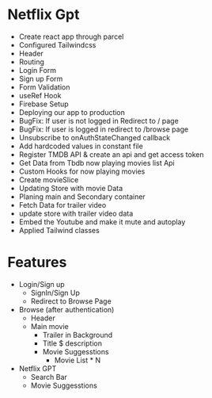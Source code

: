 # Netflix Gpt
- Create react app through parcel
- Configured Tailwindcss
- Header
- Routing
- Login Form
- Sign up Form
- Form Validation
- useRef Hook
- Firebase Setup
- Deploying our app to production
- BugFix: If user is not logged in Redirect to / page
- BugFix: If user is logged in redirect to /browse page
- Unsubscribe to onAuthStateChanged callback
- Add hardcoded values in constant file
- Register TMDB API & create an api and get access token
- Get Data from Tbdb now playing movies list Api
- Custom Hooks for now playing movies
- Create movieSlice
- Updating Store with movie Data
- Planing main and Secondary container
- Fetch Data for trailer video
- update store with trailer video data
- Embed the Youtube and make it mute and autoplay
- Applied Tailwind classes
 
# Features
- Login/Sign up
    - SignIn/Sign Up
    - Redirect to Browse Page
- Browse (after authentication)
    - Header
    - Main movie
        - Trailer in Background
        - Title $ description
        - Movie Suggesstions
            - Movie List * N
- Netflix GPT
    - Search Bar
    - Movie Suggesstions